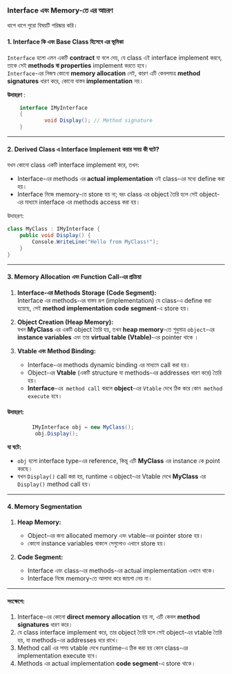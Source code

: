 ### **Interface এবং Memory-তে এর আচরণ**

 ধাপে ধাপে পুরো বিষয়টি পরিষ্কার করি।

#### **1. Interface কি এবং Base Class হিসেবে এর ভূমিকা**

`Interface` হলো এমন একটি **contract** যা বলে দেয়, যে class এই interface implement করবে, তাকে সেই **methods বা properties** implement করতে হবে।  
`Interface`-এর নিজস্ব কোনো **memory allocation** নেই, কারণ এটি কেবলমাত্র **method signatures** ধারণ করে, কোনো বাস্তব **implementation** নয়।

**উদাহরণ**  :

```cs
	interface IMyInterface
	{    
			void Display(); // Method signature 
	}
```

---

#### **2. Derived Class এ Interface Implement করার সময় কী ঘটে?**

যখন কোনো class একটি interface implement করে, তখন:

- Interface-এর methods এর **actual implementation** ওই class-এর মধ্যে define করা হয়।
- Interface নিজে memory-তে store হয় না; বরং class এর object তৈরি হলে সেই object-এর মাধ্যমে interface এর methods access করা হয়।

উদাহরণ:

```cs
class MyClass : IMyInterface {
	public void Display() {     
		Console.WriteLine("Hello from MyClass!");    
	} 
}
```

---

#### **3. Memory Allocation এবং Function Call-এর প্রক্রিয়া**

1. **Interface-এর Methods Storage (Code Segment):**  
    Interface এর methods-এর বাস্তব রূপ (implementation) যে class-এ define করা হয়েছে, সেই **method implementation** **code segment**-এ store হয়।
    
2. **Object Creation (Heap Memory):**  
    যখন **MyClass** এর একটি object তৈরি হয়, তখন **heap memory**-তে শুধুমাত্র `object`-এর
				**instance variables** এবং তার **virtual table (Vtable)**-এর pointer থাকে ।
    
3. **Vtable এবং Method Binding:**
    
    - Interface-এর methods dynamic binding এর মাধ্যমে call করা হয়।
    - Object-এর **Vtable** (একটি structure যা methods-এর addresses ধারণ করে) তৈরি হয়।
    - **Interface**-এর` method call` করলে **object**-এর `Vtable` দেখে ঠিক করে কোন` method execute` হবে।

#### উদাহরণ:

```cs
		IMyInterface obj = new MyClass();
		 obj.Display();
```

**যা ঘটে:**

- `obj` হলো interface type-এর reference, কিন্তু এটি **MyClass** এর instance কে point করছে।
- যখন `Display()` call করা হয়, runtime এ object-এর Vtable দেখে **MyClass** এর `Display()` method call হয়।

---

#### **4. Memory Segmentation**

1. **Heap Memory:**
    
    - Object-এর জন্য allocated memory এবং vtable-এর pointer store হয়।
    - কোনো instance variables থাকলে সেগুলোও এখানে store হয়।
2. **Code Segment:**
    
    - Interface এবং class-এর methods-এর actual implementation এখানে থাকে।
    - Interface নিজে memory-তে আলাদা করে জায়গা নেয় না।

---

#### **সংক্ষেপে:**

1. Interface-এর কোনো **direct memory allocation** হয় না, এটি কেবল **method signatures** ধারণ করে।
2. যে class interface implement করে, তার object তৈরি হলে সেই object-এর vtable তৈরি হয়, যা methods-এর addresses ধরে রাখে।
3. Method call এর সময় vtable দেখে runtime-এ ঠিক করা হয় কোন class-এর implementation execute হবে।
4. Methods এর actual implementation **code segment**-এ store থাকে।

